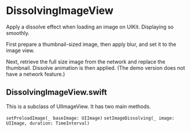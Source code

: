 # DissolvingImageView



Apply a dissolve effect when loading an image on UIKit. Displaying so smoothly.

First prepare a thumbnail-sized image, then apply blur, and set it to the image view.

Next, retrieve the full size image from the network and replace the thumbnail. Dissolve animation is then applied.
(The demo version does not have a network feature.)

## DissolvingImageView.swift

This is a subclass of UIImageView. It has two main methods.

`setPreloadImage(_ baseImage: UIImage)`
`setImageDissolving(_ image: UIImage, duration: TimeInterval)`
